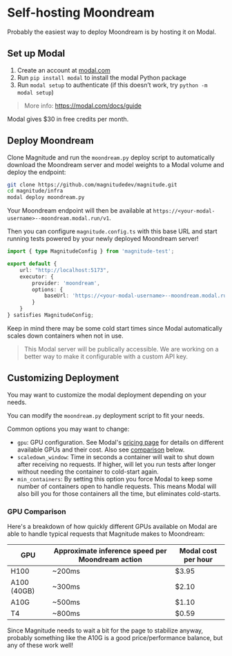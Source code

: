 # Self-hosting Moondream

Probably the easiest way to deploy Moondream is by hosting it on Modal.

## Set up Modal
1. Create an account at [modal.com](https://modal.com)
2. Run `pip install modal` to install the modal Python package
3. Run `modal setup` to authenticate (if this doesn’t work, try `python -m modal setup`)
> More info: https://modal.com/docs/guide

Modal gives $30 in free credits per month.

## Deploy Moondream

Clone Magnitude and run the `moondream.py` deploy script to automatically download the Moondream server and model weights to a Modal volume and deploy the endpoint:
```sh
git clone https://github.com/magnitudedev/magnitude.git
cd magnitude/infra
modal deploy moondream.py
```

Your Moondream endpoint will then be available at `https://<your-modal-username>--moondream.modal.run/v1`.

Then you can configure `magnitude.config.ts` with this base URL and start running tests powered by your newly deployed Moondream server!

```ts
import { type MagnitudeConfig } from 'magnitude-test';

export default {
    url: "http://localhost:5173",
    executor: {
        provider: 'moondream',
        options: {
            baseUrl: 'https://<your-modal-username>--moondream.modal.run/v1'
        }
    }
} satisfies MagnitudeConfig;
```

Keep in mind there may be some cold start times since Modal automatically scales down containers when not in use.

> This Modal server will be publically accessible. We are working on a better way to make it configurable with a custom API key.

## Customizing Deployment

You may want to customize the modal deployment depending on your needs.

You can modify the `moondream.py` deployment script to fit your needs.

Common options you may want to change:
- `gpu`: GPU configuration. See Modal's [pricing page](https://modal.com/pricing) for details on different available GPUs and their cost. Also see [comparison](#gpu-comparison) below.
- `scaledown_window`: Time in seconds a container will wait to shut down after receiving no requests. If higher, will let you run tests after longer without needing the container to cold-start again.
- `min_containers`: By setting this option you force Modal to keep some number of containers open to handle requests. This means Modal will also bill you for those containers all the time, but eliminates cold-starts.

### GPU Comparison

Here's a breakdown of how quickly different GPUs available on Modal are able to handle typical requests that Magnitude makes to Moondream:

| GPU         | Approximate inference speed per Moondream action | Modal cost per hour |
| ----------- | ------------------------------------------------ | ------------------- |
| H100        | ~200ms                                           | $3.95               |
| A100 (40GB) | ~300ms                                           | $2.10               |
| A10G        | ~500ms                                           | $1.10               |
| T4          | ~800ms                                           | $0.59               |

Since Magnitude needs to wait a bit for the page to stabilize anyway, probably something like the A10G is a good price/performance balance, but any of these work well!
